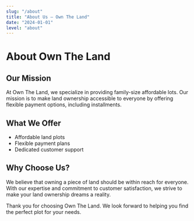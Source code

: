 ```yaml
---
slug: "/about"
title: "About Us – Own The Land"
date: "2024-01-01"
level: "about"
---
```


# About Own The Land

## Our Mission

At Own The Land, we specialize in providing family-size affordable lots. Our mission is to make land ownership accessible to everyone by offering flexible payment options, including installments.

## What We Offer

- Affordable land plots
- Flexible payment plans
- Dedicated customer support

## Why Choose Us?

We believe that owning a piece of land should be within reach for everyone. With our expertise and commitment to customer satisfaction, we strive to make your land ownership dreams a reality.

Thank you for choosing Own The Land. We look forward to helping you find the perfect plot for your needs.